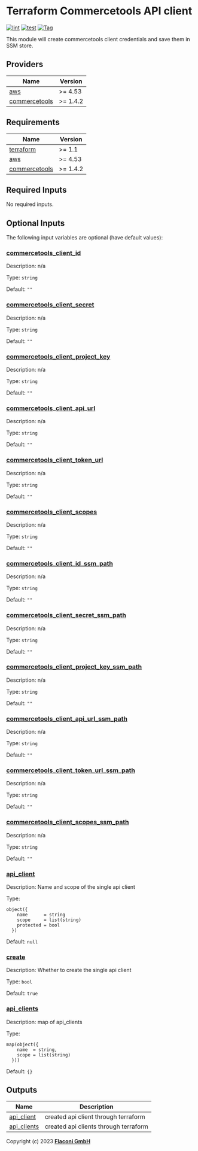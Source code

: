 # Terraform Commercetools API client

[![lint](https://github.com/flaconi/terraform-commercetools-api-client/workflows/lint/badge.svg)](https://github.com/flaconi/terraform-commercetools-api-client/actions?query=workflow%3Alint)
[![test](https://github.com/flaconi/terraform-commercetools-api-client/workflows/test/badge.svg)](https://github.com/flaconi/terraform-commercetools-api-client/actions?query=workflow%3Atest)
[![Tag](https://img.shields.io/github/tag/flaconi/terraform-commercetools-api-client.svg)](https://github.com/flaconi/terraform-commercetools-api-client/releases)

This module will create commercetools client credentials and save them in SSM store.

<!-- TFDOCS_HEADER_START -->


<!-- TFDOCS_HEADER_END -->

<!-- TFDOCS_PROVIDER_START -->
## Providers

| Name | Version |
|------|---------|
| <a name="provider_aws"></a> [aws](#provider\_aws) | >= 4.53 |
| <a name="provider_commercetools"></a> [commercetools](#provider\_commercetools) | >= 1.4.2 |

<!-- TFDOCS_PROVIDER_END -->

<!-- TFDOCS_REQUIREMENTS_START -->
## Requirements

| Name | Version |
|------|---------|
| <a name="requirement_terraform"></a> [terraform](#requirement\_terraform) | >= 1.1 |
| <a name="requirement_aws"></a> [aws](#requirement\_aws) | >= 4.53 |
| <a name="requirement_commercetools"></a> [commercetools](#requirement\_commercetools) | >= 1.4.2 |

<!-- TFDOCS_REQUIREMENTS_END -->

<!-- TFDOCS_INPUTS_START -->
## Required Inputs

No required inputs.

## Optional Inputs

The following input variables are optional (have default values):

### <a name="input_commercetools_client_id"></a> [commercetools\_client\_id](#input\_commercetools\_client\_id)

Description: n/a

Type: `string`

Default: `""`

### <a name="input_commercetools_client_secret"></a> [commercetools\_client\_secret](#input\_commercetools\_client\_secret)

Description: n/a

Type: `string`

Default: `""`

### <a name="input_commercetools_client_project_key"></a> [commercetools\_client\_project\_key](#input\_commercetools\_client\_project\_key)

Description: n/a

Type: `string`

Default: `""`

### <a name="input_commercetools_client_api_url"></a> [commercetools\_client\_api\_url](#input\_commercetools\_client\_api\_url)

Description: n/a

Type: `string`

Default: `""`

### <a name="input_commercetools_client_token_url"></a> [commercetools\_client\_token\_url](#input\_commercetools\_client\_token\_url)

Description: n/a

Type: `string`

Default: `""`

### <a name="input_commercetools_client_scopes"></a> [commercetools\_client\_scopes](#input\_commercetools\_client\_scopes)

Description: n/a

Type: `string`

Default: `""`

### <a name="input_commercetools_client_id_ssm_path"></a> [commercetools\_client\_id\_ssm\_path](#input\_commercetools\_client\_id\_ssm\_path)

Description: n/a

Type: `string`

Default: `""`

### <a name="input_commercetools_client_secret_ssm_path"></a> [commercetools\_client\_secret\_ssm\_path](#input\_commercetools\_client\_secret\_ssm\_path)

Description: n/a

Type: `string`

Default: `""`

### <a name="input_commercetools_client_project_key_ssm_path"></a> [commercetools\_client\_project\_key\_ssm\_path](#input\_commercetools\_client\_project\_key\_ssm\_path)

Description: n/a

Type: `string`

Default: `""`

### <a name="input_commercetools_client_api_url_ssm_path"></a> [commercetools\_client\_api\_url\_ssm\_path](#input\_commercetools\_client\_api\_url\_ssm\_path)

Description: n/a

Type: `string`

Default: `""`

### <a name="input_commercetools_client_token_url_ssm_path"></a> [commercetools\_client\_token\_url\_ssm\_path](#input\_commercetools\_client\_token\_url\_ssm\_path)

Description: n/a

Type: `string`

Default: `""`

### <a name="input_commercetools_client_scopes_ssm_path"></a> [commercetools\_client\_scopes\_ssm\_path](#input\_commercetools\_client\_scopes\_ssm\_path)

Description: n/a

Type: `string`

Default: `""`

### <a name="input_api_client"></a> [api\_client](#input\_api\_client)

Description: Name and scope of the single api client

Type:

```hcl
object({
    name      = string
    scope     = list(string)
    protected = bool
  })
```

Default: `null`

### <a name="input_create"></a> [create](#input\_create)

Description: Whether to create the single api client

Type: `bool`

Default: `true`

### <a name="input_api_clients"></a> [api\_clients](#input\_api\_clients)

Description: map of api\_clients

Type:

```hcl
map(object({
    name  = string,
    scope = list(string)
  }))
```

Default: `{}`

<!-- TFDOCS_INPUTS_END -->

<!-- TFDOCS_OUTPUTS_START -->
## Outputs

| Name | Description |
|------|-------------|
| <a name="output_api_client"></a> [api\_client](#output\_api\_client) | created api client through terraform |
| <a name="output_api_clients"></a> [api\_clients](#output\_api\_clients) | created api clients through terraform |

<!-- TFDOCS_OUTPUTS_END -->


Copyright (c) 2023 **[Flaconi GmbH](https://github.com/flaconi)**
